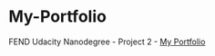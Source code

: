 # My-Portfolio
FEND Udacity Nanodegree - Project 2 - <a href="https://dimikara.github.io/My-Portfolio/" target="_blank">My Portfolio</a>
